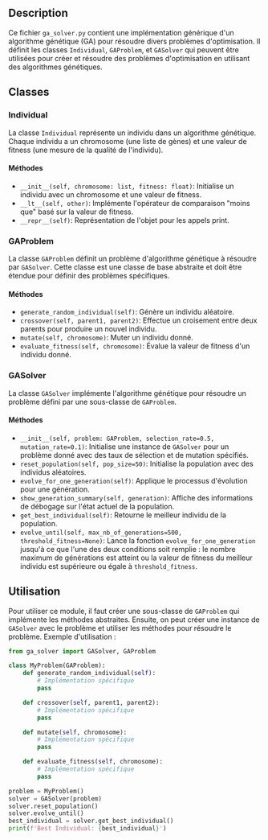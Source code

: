 ## Description
Ce fichier `ga_solver.py` contient une implémentation générique d'un algorithme génétique (GA) pour résoudre divers problèmes d'optimisation. Il définit les classes `Individual`, `GAProblem`, et `GASolver` qui peuvent être utilisées pour créer et résoudre des problèmes d'optimisation en utilisant des algorithmes génétiques.

## Classes
### Individual
La classe `Individual` représente un individu dans un algorithme génétique. Chaque individu a un chromosome (une liste de gènes) et une valeur de fitness (une mesure de la qualité de l'individu).
#### Méthodes
- `__init__(self, chromosome: list, fitness: float)`: Initialise un individu avec un chromosome et une valeur de fitness.
- `__lt__(self, other)`: Implémente l'opérateur de comparaison "moins que" basé sur la valeur de fitness.
- `__repr__(self)`: Représentation de l'objet pour les appels print.

### GAProblem
La classe `GAProblem` définit un problème d'algorithme génétique à résoudre par `GASolver`. Cette classe est une classe de base abstraite et doit être étendue pour définir des problèmes spécifiques.
#### Méthodes
- `generate_random_individual(self)`: Génère un individu aléatoire.
- `crossover(self, parent1, parent2)`: Effectue un croisement entre deux parents pour produire un nouvel individu.
- `mutate(self, chromosome)`: Muter un individu donné.
- `evaluate_fitness(self, chromosome)`: Évalue la valeur de fitness d'un individu donné.

### GASolver
La classe `GASolver` implémente l'algorithme génétique pour résoudre un problème défini par une sous-classe de `GAProblem`.
#### Méthodes
- `__init__(self, problem: GAProblem, selection_rate=0.5, mutation_rate=0.1)`: Initialise une instance de `GASolver` pour un problème donné avec des taux de sélection et de mutation spécifiés.
- `reset_population(self, pop_size=50)`: Initialise la population avec des individus aléatoires.
- `evolve_for_one_generation(self)`: Applique le processus d'évolution pour une génération.
- `show_generation_summary(self, generation)`: Affiche des informations de débogage sur l'état actuel de la population.
- `get_best_individual(self)`: Retourne le meilleur individu de la population.
- `evolve_until(self, max_nb_of_generations=500, threshold_fitness=None)`: Lance la fonction `evolve_for_one_generation` jusqu'à ce que l'une des deux conditions soit remplie : le nombre maximum de générations est atteint ou la valeur de fitness du meilleur individu est supérieure ou égale à `threshold_fitness`.

## Utilisation
Pour utiliser ce module, il faut créer une sous-classe de `GAProblem` qui implémente les méthodes abstraites. Ensuite, on peut créer une instance de `GASolver` avec le problème et utiliser les méthodes pour résoudre le problème.
Exemple d'utilisation :

```python
from ga_solver import GASolver, GAProblem

class MyProblem(GAProblem):
    def generate_random_individual(self):
        # Implémentation spécifique
        pass

    def crossover(self, parent1, parent2):
        # Implémentation spécifique
        pass

    def mutate(self, chromosome):
        # Implémentation spécifique
        pass

    def evaluate_fitness(self, chromosome):
        # Implémentation spécifique
        pass

problem = MyProblem()
solver = GASolver(problem)
solver.reset_population()
solver.evolve_until()
best_individual = solver.get_best_individual()
print(f'Best Individual: {best_individual}')
```
